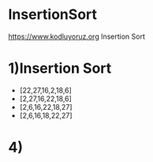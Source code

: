 # InsertionSort
https://www.kodluyoruz.org Insertion Sort

# 1)Insertion Sort
- [22,27,16,2,18,6]
- [2,27,16,22,18,6]
- [2,6,16,22,18,27]
- [2,6,16,18,22,27]

# 4)
